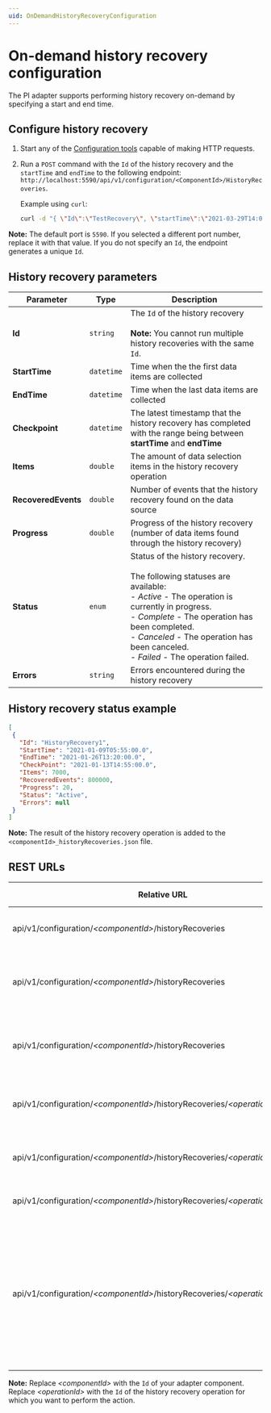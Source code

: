 ```yaml
---
uid: OnDemandHistoryRecoveryConfiguration
---
```


# On-demand history recovery configuration

The PI adapter supports performing history recovery on-demand by specifying a start and end time.

## Configure history recovery

1. Start any of the [Configuration tools](xref:ConfigurationTools) capable of making HTTP requests.
2. Run a `POST` command with the `Id` of the history recovery and the `startTime` and `endTime` to the following endpoint: `http://localhost:5590/api/v1/configuration/<ComponentId>/HistoryRecoveries`.

    Example using `curl`:

    ```bash
    curl -d "{ \"Id\":\"TestRecovery\", \"startTime\":\"2021-03-29T14:00:30Z\", \"endTime\":\"2021-03-29T15:00:15Z\"  }" -X POST "http://localhost:5590/api/v1/configuration/<ComponentId>/HistoryRecoveries"
    ```

**Note:** The default port is `5590`. If you selected a different port number, replace it with that value. If you do not specify an `Id`, the endpoint generates a unique `Id`.

## History recovery parameters

Parameter | Type| Description
---------|----------|---------
 **Id** | `string` | The `Id` of the history recovery<br><br> **Note:** You cannot run multiple history recoveries with the same `Id`.
 **StartTime** | `datetime` | Time when the the first data items are collected
 **EndTime** | `datetime`| Time when the last data items are collected
| **Checkpoint** | `datetime` | The latest timestamp that the history recovery has completed with the range being between **startTime** and **endTime**
| **Items** | `double` | The amount of data selection items in the history recovery operation
| **RecoveredEvents** | `double` | Number of events that the history recovery found on the data source
| **Progress** | `double` | Progress of the history recovery (number of data items found through the history recovery)
| **Status** | `enum` | Status of the history recovery.<br><br>The following statuses are available:<br> - *Active* - The operation is currently in progress.<br>- *Complete* - The operation has been completed.<br>- *Canceled* - The operation has been canceled.<br>- *Failed* - The operation failed.
| **Errors** | `string` | Errors encountered during the history recovery

## History recovery status example

```json
[
 { 
   "Id": "HistoryRecovery1", 
   "StartTime": "2021-01-09T05:55:00.0", 
   "EndTime": "2021-01-26T13:20:00.0", 
   "CheckPoint": "2021-01-13T14:55:00.0", 
   "Items": 7000, 
   "RecoveredEvents": 800000, 
   "Progress": 20, 
   "Status": "Active", 
   "Errors": null 
 }
] 
```

**Note:** The result of the history recovery operation is added to the `<componentId>_historyRecoveries.json` file.

## REST URLs

| Relative URL                                   | HTTP verb | Action |
|------------------------------------------------|-----------|--------|
| api/v1/configuration/_\<componentId>_/historyRecoveries | `GET`       | Returns all history recoveries statuses
| api/v1/configuration/_\<componentId>_/historyRecoveries | `POST`       | Initiates a new history recovery and returns the `Id` of the operation
| api/v1/configuration/_\<componentId>_/historyRecoveries | `DELETE`      | Cancels all active history recovery operations and removes states
| api/v1/configuration/_\<componentId>_/historyRecoveries/_\<operationId>_ |  `GET`    | Gets the status of an individual history recovery
| api/v1/configuration/_\<componentId>_/historyRecoveries/_\<operationId>_ | `DELETE`       | Cancels history recovery and removes the state |
| api/v1/configuration/_\<componentId>_/historyRecoveries/_\<operationId>_/cancel | `POST` | Cancels history recovery|
| api/v1/configuration/_\<componentId>_/historyRecoveries/_\<operationId>_/resume | `POST` | Resumes canceled or failed history recovery operation (`202`) from the checkpoint<br><br>**Note:** If the `<operationId>` is not found, a 404 HTTP error message is returned.  |

**Note:** Replace _\<componentId>_ with the `Id` of your adapter component. Replace _\<operationId>_ with the `Id` of the history recovery operation for which you want to perform the action.

